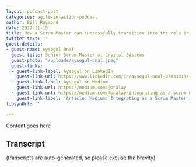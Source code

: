 ```yaml
---
layout: podcast-post
categories: agile-in-action-podcast
author: Bill Raymond
date: 2022-11-15
title: How a Scrum Master can successfully transition into the role in a new company
twitter-text: ''
guest-details:
- guest-name: Aysegul Onal
  guest-title: Senior Scrum Master at Crystal Systems
  guest-photo: "/uploads/aysegul-onal.jpeg"
  guest-links:
  - guest-link-label: Aysegul on LinkedIn
    guest-link-url: https://www.linkedin.com/in/aysegul-onal-b7033315/
  - guest-link-label: Aysegul on Medium
    guest-link-url: https://medium.com/@onalay
  - guest-link-url: https://medium.com/@onalay/integrating-as-a-scrum-master-in-a-new-company-348056af7f3b
    guest-link-label: 'Article: Medium: Integrating as a Scrum Master in a new company'
libsynUrl: ''

---
```

Content goes here

## Transcript
(transcripts are auto-generated, so please excuse the brevity)
